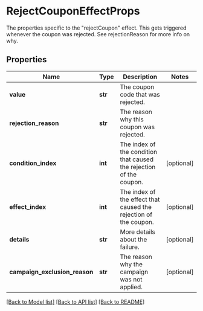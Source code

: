 # RejectCouponEffectProps

The properties specific to the \"rejectCoupon\" effect. This gets triggered whenever the coupon was rejected. See rejectionReason for more info on why.
## Properties
Name | Type | Description | Notes
------------ | ------------- | ------------- | -------------
**value** | **str** | The coupon code that was rejected. | 
**rejection_reason** | **str** | The reason why this coupon was rejected. | 
**condition_index** | **int** | The index of the condition that caused the rejection of the coupon. | [optional] 
**effect_index** | **int** | The index of the effect that caused the rejection of the coupon. | [optional] 
**details** | **str** | More details about the failure. | [optional] 
**campaign_exclusion_reason** | **str** | The reason why the campaign was not applied. | [optional] 

[[Back to Model list]](../README.md#documentation-for-models) [[Back to API list]](../README.md#documentation-for-api-endpoints) [[Back to README]](../README.md)


